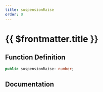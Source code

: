 ```yaml
---
title: suspensionRaise
order: 0
---
```


# {{ $frontmatter.title }}

## Function Definition

```ts
public suspensionRaise: number;
```

## Documentation

<!--@include: ./parts/suspensionRaise.md-->
